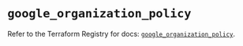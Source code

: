 # `google_organization_policy`

Refer to the Terraform Registry for docs: [`google_organization_policy`](https://registry.terraform.io/providers/hashicorp/google/6.23.0/docs/resources/organization_policy).
